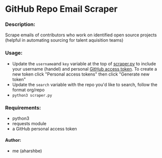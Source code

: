 # GitHub Repo Email Scraper

### Description:
  Scrape emails of contributors who work on identified open source projects (helpful in automating sourcing for talent aquisition teams)

### Usage:
* Update the `username`and `key` variable at the top of [scraper.py](https://github.com/aharshbe/github_repo_email_scraper/blob/main/scraper.py) to include your username (handel) and personal [GitHub access token](https://github.com/settings/tokens). To create a new token click "Personal access tokens" then click "Generate new token"
* Update the `search` variable with the repo you'd like to search, follow the format org/repo
* `python3 scraper.py`

### Requirements:
* python3
* requests module
* a GitHub personal access token

#### Author:
* me (aharshbe)
